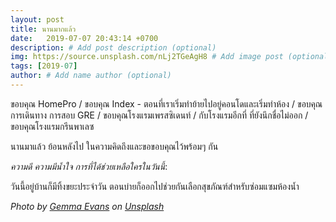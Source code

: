 ```yaml
---
layout: post
title: นานมากแล้ว
date:   2019-07-07 20:43:14 +0700
description: # Add post description (optional)
img: https://source.unsplash.com/nLj2TGeAgH8 # Add image post (optional)
tags: [2019-07]
author: # Add name author (optional)
---
```

ขอบคุณ HomePro / ขอบคุณ Index - ตอนที่เราเริ่มทำย้ายไปอยู่คอนโดและเริ่มทำห้อง / ขอบคุณการเดินทาง การสอบ GRE / ขอบคุณโรงแรมเพรสซิเดนท์ / กับโรงแรมอีกที่ ที่ยังนึกชื่อไม่ออก / ขอบคุณโรงแรมกรีนพาเลซ

นานมาแล้ว ย้อนหลังไป ในความคิดถึงและขอขอบคุณไว้พร้อมๆ กัน

<i class="fa fa-child" style="color:plum"></i>

*ความดี ความมีน้ำใจ การที่ได้ช่วยเหลือใครในวันนี้*:

วันนี้อยู่บ้านก็มีทิ้งขยะประจำวัน ตอนบ่ายก็ออกไปช่วยกันเลือกสุขภัณฑ์สำหรับซ่อมแซมห้องน้ำ

*Photo by [Gemma Evans](https://unsplash.com/@stayandroam) on [Unsplash](https://unsplash.com)*
